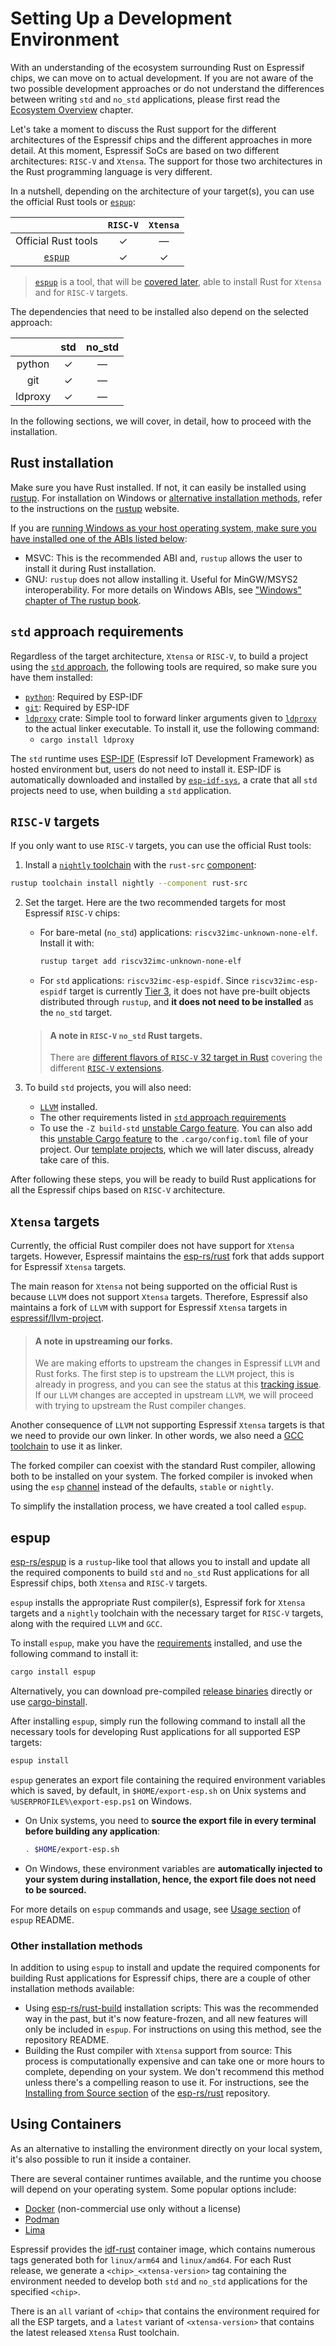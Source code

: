 # Setting Up a Development Environment

With an understanding of the ecosystem surrounding Rust on Espressif chips, we can move on to actual development. If you are not aware of the two possible development approaches or do not understand the differences between writing `std` and `no_std` applications, please first read the [Ecosystem Overview] chapter.

Let's take a moment to discuss the Rust support for the different architectures of the Espressif chips and the different approaches in more detail. At this moment, Espressif SoCs are based on two different architectures: `RISC-V` and `Xtensa`. The support for those two architectures in the Rust programming language is very different.

In a nutshell, depending on the architecture of your target(s), you can use the official Rust tools or [`espup`]:


|                     | `RISC-V` | `Xtensa` |
| :-----------------: | :------: | :------: |
| Official Rust tools |    ✓     | &mdash;  |
|      [`espup`]      |    ✓     |    ✓     |

> [`espup`] is a tool, that will be [covered later], able to install Rust for `Xtensa` and for `RISC-V` targets.

The dependencies that need to be installed also depend on the selected approach:

|         |  std  | no_std  |
| :-----: | :---: | :-----: |
| python  |   ✓   | &mdash; |
|   git   |   ✓   | &mdash; |
| ldproxy |   ✓   | &mdash; |

In the following sections, we will cover, in detail, how to proceed with the installation.

[Ecosystem Overview]: ../overview/index.md
[`espup`]: https://github.com/esp-rs/espup
[covered later]: #espup

## Rust installation

Make sure you have Rust installed. If not, it can easily be installed using [rustup]. For installation on Windows or [alternative installation methods], refer to the instructions on the [rustup] website.

If you are [running Windows as your host operating system, make sure you have installed one of the ABIs listed below]:
- MSVC: This is the recommended ABI and, `rustup` allows the user to install it during Rust installation.
- GNU: `rustup` does not allow installing it. Useful for MinGW/MSYS2 interoperability.
For more details on Windows ABIs, see ["Windows" chapter of The rustup book].

[rustup]: https://rustup.rs/
[alternative installation methods]: https://rust-lang.github.io/rustup/installation/other.html
[running Windows as your host operating system, make sure you have installed one of the ABIs listed below]: https://rust-lang.github.io/rustup/installation/windows.html
["Windows" chapter of The rustup book]: https://rust-lang.github.io/rustup/installation/windows.html

## `std` approach requirements

Regardless of the target architecture, `Xtensa` or `RISC-V`, to build a project using the [`std` approach], the following tools are required, so make sure you have them installed:
- [`python`]: Required by ESP-IDF
- [`git`]: Required by ESP-IDF
- [`ldproxy`] crate: Simple tool to forward linker arguments given to [`ldproxy`] to the actual linker executable. To install it, use the following command:
  - `cargo install ldproxy`

The `std` runtime uses [ESP-IDF] (Espressif IoT Development Framework) as hosted environment but, users do not need to install it. ESP-IDF is automatically downloaded and installed by [`esp-idf-sys`], a crate that all `std` projects need to use, when building a `std` application.

[`std` approach]: ../overview/using-the-standard-library.md
[`git`]: https://git-scm.com/downloads
[`python`]: https://www.python.org/downloads/
[`ldproxy`]: https://github.com/esp-rs/embuild/tree/master/ldproxy
[ESP-IDF]: https://github.com/espressif/esp-idf

## `RISC-V` targets

If you only want to use `RISC-V` targets, you can use the official Rust tools:
1. Install a [`nightly` toolchain] with the `rust-src` [component]:
  ```bash
  rustup toolchain install nightly --component rust-src
  ```
2. Set the target. Here are the two recommended targets for most Espressif `RISC-V` chips:
   - For bare-metal (`no_std`) applications: `riscv32imc-unknown-none-elf`. Install it with:
       ```bash
       rustup target add riscv32imc-unknown-none-elf
       ```
   - For `std` applications: `riscv32imc-esp-espidf`. Since `riscv32imc-esp-espidf` target is currently [Tier 3], it does not have pre-built objects distributed through `rustup`, and **it does not need to be installed** as the `no_std` target.

   > #### A note in `RISC-V` `no_std` Rust targets.
   >
   > There are [different flavors of `RISC-V` 32 target in Rust] covering the different [`RISC-V` extensions].
3. To build `std` projects, you will also need:
   - [`LLVM`] installed.
   - The other requirements listed in [`std` approach requirements]
   - To use the `-Z build-std` [unstable Cargo feature]. You can also add this [unstable Cargo feature] to the `.cargo/config.toml` file of your project. Our [template projects], which we will later discuss, already take care of this.

After following these steps, you will be ready to build Rust applications for all the Espressif chips based on `RISC-V` architecture.


[`nightly` toolchain]: https://rust-lang.github.io/rustup/concepts/channels.html#working-with-nightly-rust
[component]: https://rust-lang.github.io/rustup/concepts/components.html
[template projects]: ../writing-your-own-application/generate-project-from-template.md
[unstable Cargo feature]: https://doc.rust-lang.org/cargo/reference/unstable.html
[`LLVM`]: https://llvm.org/
[different flavors of `RISC-V` 32 target in Rust]: https://doc.rust-lang.org/nightly/rustc/platform-support.html#tier-2
[`RISC-V` extensions]: https://en.wikichip.org/wiki/risc-v/standard_extensions
[Tier 3]: https://doc.rust-lang.org/nightly/rustc/platform-support.html#tier-3
[`esp-idf-sys`]: https://github.com/esp-rs/esp-idf-sys
[`std` approach requirements]: #std-approach-requirements

## `Xtensa` targets

Currently, the official Rust compiler does not have support for `Xtensa` targets. However, Espressif maintains the [esp-rs/rust] fork that adds support for Espressif `Xtensa` targets.

The main reason for `Xtensa` not being supported on the official Rust is because `LLVM` does not support `Xtensa` targets. Therefore, Espressif also maintains a fork of `LLVM` with support for Espressif `Xtensa` targets in [espressif/llvm-project].

> #### A note in upstreaming our forks.
>
> We are making efforts to upstream the changes in Espressif `LLVM` and Rust forks.
> The first step is to upstream the `LLVM` project, this is already in progress,
> and you can see the status at this [tracking issue].
> If our `LLVM` changes are accepted in upstream `LLVM`, we will proceed with trying
> to upstream the Rust compiler changes.

Another consequence of `LLVM` not supporting Espressif `Xtensa` targets is that we need to provide our own linker. In other words, we also need a [GCC toolchain] to use it as linker.

The forked compiler can coexist with the standard Rust compiler, allowing both to be installed on your system. The forked compiler is invoked when using the `esp` [channel] instead of the defaults, `stable` or `nightly`.

To simplify the installation process, we have created a tool called `espup`.

[esp-rs/rust]: https://github.com/esp-rs/rust
[espressif/llvm-project]: https://github.com/espressif/llvm-project
[GCC toolchain]: https://github.com/espressif/crosstool-NG/
[tracking issue]: https://github.com/espressif/llvm-project/issues/4
[channel]: https://rust-lang.github.io/rustup/concepts/channels.html

## espup

[esp-rs/espup] is a `rustup`-like tool that allows you to install and update all the required components to build `std` and `no_std` Rust applications for all Espressif chips, both `Xtensa` and `RISC-V` targets.

`espup` installs the appropriate Rust compiler(s), Espressif fork for `Xtensa` targets and a `nightly` toolchain with the necessary target for `RISC-V` targets, along with the required `LLVM` and `GCC`.

To install `espup`, make you have the [requirements] installed, and use the following command to install it:
```sh
cargo install espup
```
Alternatively, you can download pre-compiled [release binaries] directly or use [cargo-binstall].

After installing `espup`, simply run the following command to install all the necessary tools for developing Rust applications for all supported ESP targets:
```sh
espup install
```


`espup` generates an export file containing the required environment variables which is saved, by default, in `$HOME/export-esp.sh` on Unix systems and `%USERPROFILE%\export-esp.ps1` on Windows.
 - On Unix systems, you need to **source the export file in every terminal before building any application**:
   ```sh
   . $HOME/export-esp.sh
   ```
 - On Windows, these environment variables are **automatically injected to your system during installation, hence, the export file does not need to be sourced.**

For more details on `espup` commands and usage, see [Usage section] of `espup` README.

[requirements]: https://github.com/esp-rs/espup#requirements
[esp-rs/espup]: https://github.com/esp-rs/espup
[Usage section]: https://github.com/esp-rs/espup#usage
[release binaries]: https://github.com/esp-rs/espup/releases
[cargo-binstall]: https://github.com/cargo-bins/cargo-binstall

### Other installation methods

In addition to using `espup` to install and update the required components for building Rust applications for Espressif chips, there are a couple of other installation methods available:

- Using [esp-rs/rust-build] installation scripts: This was the recommended way in the past, but it's now feature-frozen, and all new features will only be included in `espup`. For instructions on using this method, see the repository README.
- Building the Rust compiler with `Xtensa` support from source: This process is computationally expensive and can take one or more hours to complete, depending on your system. We don't recommend this method unless there's a compelling reason to use it. For instructions, see the [Installing from Source section] of the [esp-rs/rust] repository.

[esp-rs/rust-build]: https://github.com/esp-rs/rust-build
[Installing from Source section]: https://github.com/esp-rs/rust#installing-from-source

## Using Containers

As an alternative to installing the environment directly on your local system, it's also possible to run it inside a container.

There are several container runtimes available, and the runtime you choose will depend on your operating system. Some popular options include:

- [Docker] (non-commercial use only without a license)
- [Podman]
- [Lima]

Espressif provides the [idf-rust] container image, which contains numerous tags generated both for `linux/arm64` and `linux/amd64`. For each Rust release, we generate a `<chip>_<xtensa-version>` tag containing the environment needed to develop both
`std` and `no_std` applications for the specified `<chip>`.

There is an `all` variant of `<chip>` that contains the environment required for all the ESP targets, and a `latest` variant of `<xtensa-version>` that contains the latest released `Xtensa` Rust toolchain.

[Docker]: https://www.docker.com/
[Podman]: https://podman.io/
[Lima]: https://github.com/lima-vm/lima
[idf-rust]: https://hub.docker.com/r/espressif/idf-rust/tags
